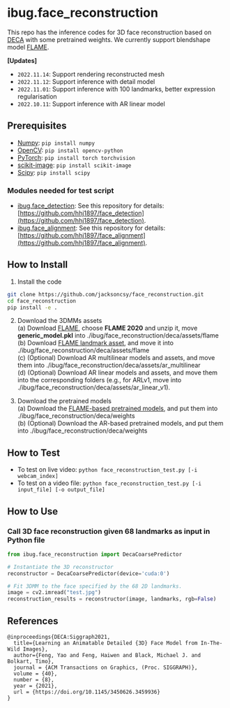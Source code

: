 # ibug.face_reconstruction
This repo has the inference codes for 3D face reconstruction based on [DECA](https://arxiv.org/pdf/2012.04012.pdf) with some pretrained weights. We currently support blendshape model [FLAME](https://flame.is.tue.mpg.de/index.html). 

**\[Updates\]**
 - `2022.11.14`: Support rendering reconstructed mesh
 - `2022.11.12`: Support inference with detail model
 - `2022.11.01`: Support inference with 100 landmarks, better expression regularisation
 - `2022.10.11`: Support inference with AR linear model

## Prerequisites
* [Numpy](https://www.numpy.org/): `pip install numpy`
* [OpenCV](https://opencv.org/): `pip install opencv-python`
* [PyTorch](https://pytorch.org/): `pip install torch torchvision`
* [scikit-image](https://scikit-image.org/): `pip install scikit-image`
* [Scipy](https://www.scipy.org/): `pip install scipy`
### Modules needed for test script
* [ibug.face_detection](https://github.com/hhj1897/face_detection): See this repository for details: [https://github.com/hhj1897/face_detection](https://github.com/hhj1897/face_detection).
* [ibug.face_alignment](https://github.com/hhj1897/face_alignment): See this repository for details: [https://github.com/hhj1897/face_alignment](https://github.com/hhj1897/face_alignment).

## How to Install

1. Install the code
```bash
git clone https://github.com/jacksoncsy/face_reconstruction.git
cd face_reconstruction
pip install -e .
```

2. Download the 3DMMs assets \
    (a) Download [FLAME](https://flame.is.tue.mpg.de/download.php), choose **FLAME 2020** and unzip it, move **generic_model.pkl** into ./ibug/face_reconstruction/deca/assets/flame \
    (b) Download [FLAME landmark asset](https://github.com/YadiraF/DECA/blob/master/data/landmark_embedding.npy), and move it into ./ibug/face_reconstruction/deca/assets/flame \
    (c) (Optional) Download AR multilinear models and assets, and move them into ./ibug/face_reconstruction/deca/assets/ar_multilinear \
    (d) (Optional) Download AR linear models and assets, and move them into the corresponding folders (e.g., for ARLv1, move into ./ibug/face_reconstruction/deca/assets/ar_linear_v1).

3. Download the pretrained models \
    (a) Download the [FLAME-based pretrained models](https://drive.google.com/drive/folders/1Gke3AwvtHvukz4XxGC4PwwgpFALR_xUL?usp=sharing), and put them into ./ibug/face_reconstruction/deca/weights  \
    (b) (Optional) Download the AR-based pretrained models, and put them into ./ibug/face_reconstruction/deca/weights

## How to Test
* To test on live video: `python face_reconstruction_test.py [-i webcam_index]`
* To test on a video file: `python face_reconstruction_test.py [-i input_file] [-o output_file]`

## How to Use

### Call 3D face reconstruction given 68 landmarks as input in Python file
```python
from ibug.face_reconstruction import DecaCoarsePredictor

# Instantiate the 3D reconstructor
reconstructor = DecaCoarsePredictor(device='cuda:0')

# Fit 3DMM to the face specified by the 68 2D landmarks.
image = cv2.imread("test.jpg")
reconstruction_results = reconstructor(image, landmarks, rgb=False)
```

## References
```
@inproceedings{DECA:Siggraph2021,
  title={Learning an Animatable Detailed {3D} Face Model from In-The-Wild Images},
  author={Feng, Yao and Feng, Haiwen and Black, Michael J. and Bolkart, Timo},
  journal = {ACM Transactions on Graphics, (Proc. SIGGRAPH)}, 
  volume = {40}, 
  number = {8}, 
  year = {2021}, 
  url = {https://doi.org/10.1145/3450626.3459936} 
}